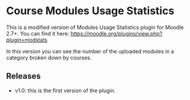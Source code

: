 # Course Modules Usage Statistics
This is a modified version of Modules Usage Statistics plugin for Moodle 2.7+. You can find it here: https://moodle.org/plugins/view.php?plugin=modstats

In this version you can see the number of the uploaded modules in a category broken down by courses.


## Releases
- v1.0: this is the first version of the plugin.
